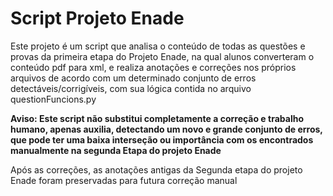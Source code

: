 <h1>Script Projeto Enade</h1>

<p> Este projeto é um script que analisa o conteúdo de todas as questões e provas da primeira etapa do Projeto Enade, na qual alunos converteram o conteúdo pdf para xml, e realiza anotações e correções nos próprios arquivos de acordo com um determinado conjunto de erros detectáveis/corrigíveis, com sua lógica contida no arquivo questionFuncions.py</p>

<p><b> Aviso: Este script não substitui completamente a correção e trabalho humano, apenas auxilia, detectando um novo e grande conjunto de erros, que pode ter uma baixa interseção ou importância com os encontrados manualmente na segunda Etapa do projeto Enade </b></p>

<p> Após as correções, as anotações antigas da Segunda etapa do projeto Enade foram preservadas para futura correção manual </p>